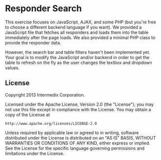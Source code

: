 # Responder Search

This exercise focuses on JavaScript, AJAX, and some PHP (but you're
free to choose a different backend language if you want).  We
provided a JavaScript file that fetches all responders and loads them
into the table immediately after the page loads.  We also provided a
minimal PHP class to provide the responder data. 

However, the search bar and table filters haven't been implemented
yet.  Your goal is to modify the JavaScript and/or backend in order
to get the table to refresh on the fly as the user changes the
textbox and dropdown values.

## License

Copyright 2013 Intermedix Corporation.
 
Licensed under the Apache License, Version 2.0 (the "License");
you may not use this file except in compliance with the License.
You may obtain a copy of the License at
 
    http://www.apache.org/licenses/LICENSE-2.0
 
Unless required by applicable law or agreed to in writing, software
distributed under the License is distributed on an "AS IS" BASIS,
WITHOUT WARRANTIES OR CONDITIONS OF ANY KIND, either express or
implied.  See the License for the specific language governing
permissions and limitations under the License.
